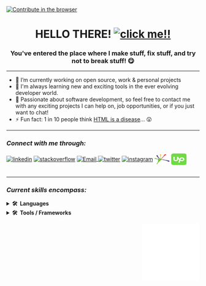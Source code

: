 [![Contribute in the browser](https://gitpod.io/button/open-in-gitpod.svg)](https://gitpod.io/#https://github.com/Michael-Futral/Michael-Futral)

<!-- JUMBOTRON -->
<h1 align="center" >HELLO THERE!  <a href="https://www.youtube.com/watch?v=LBjUh4bYF8w"><img src="https://media.giphy.com/media/hvRJCLFzcasrR4ia7z/giphy.gif" width="55px" target="_blank" title = "click me!!"></a></h1>
<!-- JUMBOTRON -->

<!-- HEADER -->
<h3 align="center">You've entered the place where I make stuff, fix stuff, and try not to break stuff!  &#128523;</h3>
<hr/>
<!-- HEADER -->

<!-- ABOUT SECTION-->

- 🔭 I’m currently working on open source, work & personal projects
- 🌱 I'm always learning new and exciting tools in the ever evolving developer world.
- 💬 Passionate about software development, so feel free to contact me with any exciting projects I can help on, job opportunities, or if you just want to chat!
- ⚡ Fun fact: 1 in 10 people think <a href="https://www.latimes.com/business/technology/la-fi-tn-1-10-americans-html-std-study-finds-20140304-story.html#axzz2v1X0Ct00" target="_blank" rel="noreferrer noopener" title ="Learn more!">HTML is a disease</a>... &#128562;
<hr/>
<!-- ABOUT SECTION-->
 
<!-- CONTACT SECTION -->
<h3><i>Connect with me through:</i></h3>
<p align="left">
<a href="https://www.linkedin.com/in/michael-futral" target="_blank" title = "linkedin" rel="noopener noreferrer"><img align="center" src="https://raw.githubusercontent.com/rahuldkjain/github-profile-readme-generator/master/src/images/icons/Social/linked-in-alt.svg" alt="linkedin" height="30" width="40"/></a>
<a href="https://meta.stackoverflow.com/users/15780137/futralmc" target="_blank" title = "stackoverflow" rel="noopener noreferrer"><img align="center" src="https://raw.githubusercontent.com/rahuldkjain/github-profile-readme-generator/master/src/images/icons/Social/stack-overflow.svg" alt="stackoverflow" height="30" width="40" /></a>
<a href='mailto:MichaelFutral01@gmail.com' target="_blank" title = "email" rel="noopener noreferrer"><img align="center" src="https://upload.wikimedia.org/wikipedia/commons/8/8c/Gmail_Icon_%282013-2020%29.svg" alt="Email" height="30" width="40" />
<a href="https://twitter.com/futral_michael" target="_blank" title = "twitter" rel="noopener noreferrer"><img align="center" src="https://raw.githubusercontent.com/rahuldkjain/github-profile-readme-generator/master/src/images/icons/Social/twitter.svg" alt="twitter" height="30" width="40" /></a>
<a href="https://www.instagram.com/futralmc/" target="_blank" title = "instagram" rel="noopener noreferrer"><img align="center" src="https://raw.githubusercontent.com/rahuldkjain/github-profile-readme-generator/master/src/images/icons/Social/instagram.svg" alt="instagram" height="30" width="40" /></a>
<a href="https://www.codegrepper.com/profile/michael-futral" target="_blank" title = "code grepper" rel="noopener noreferrer"><img align="center" src="https://github.com/Michael-Futral/Michael-Futral/blob/main/img/grepper_logo_colors_small.png" alt="code grepper" height="30" width="40" /></a>
<a href="https://www.upwork.com/freelancers/~013494726aaa98ac1b?viewMode=1" target="_blank" title = "UpWork" rel="noopener noreferrer"><img align="center" src="https://github.com/Michael-Futral/Michael-Futral/blob/main/img/upwork%20(1).svg" alt="UpWork" height="30" width="40" /></a>
 </a>
<br/>
<br/>
<hr/>
<!-- CONTACT SECTION -->

<!-- LANGUAGE SKILLS SECTION -->
<h3><i>Current skills encompass:</i></h3>
 <details>
  <summary title = "click to show list of languages!"><b>🛠️&nbsp;&nbsp;Languages</b></summary>
  <p align="left">
    <table style="table-layout:fixed;">
     <tr>
     <td align="center" width="96">
          <a href="https://developer.mozilla.org/en-US/docs/Glossary/HTML5" target="_blank" rel="noopener noreferrer" title = "Hyper Text Markup Language 5">
            <img src="https://github.com/Michael-Futral/Michael-Futral/blob/main/img/1200px-HTML5_logo_and_wordmark.svg.png" width="48" height="48" alt="HTML5" />
          </a>
          <br>HTML5
        </td>
        <td align="center" width="96">
          <a href="https://developer.mozilla.org/en-US/docs/Web/CSS" target="_blank" rel="noopener noreferrer"  title = "cascading style sheets 3">
            <img src="https://github.com/Michael-Futral/Michael-Futral/blob/main/img/css3-original.svg" width="48" height="48" alt="CSS3" />
          </a>
          <br>CSS
        </td>
        <td align="center" width="96">
          <a href="https://developer.mozilla.org/en-US/docs/Web/JavaScript" target="_blank" rel="noopener noreferrer">
            <img src="https://github.com/Michael-Futral/Michael-Futral/blob/main/img/javascript-original.svg" width="30" height="48" alt="javascript" />
          </a>
          <br>JavaScript
        </td>
        </tr>
        <tr>
        <td align="center" width="96">
          <a href="https://www.python.org" target="_blank" rel="noopener noreferrer">
            <img src="https://github.com/Michael-Futral/Michael-Futral/blob/main/img/python-original.svg" width="48" height="48" alt="Python" />
          </a>
          <br>Python
        </td>
        <td align="center" width="96">
          <a href="https://docs.microsoft.com/en-us/office/vba/api/overview/" target="_blank" rel="noopener noreferrer" title = "Visual Basic for Application">
            <img src="https://github.com/Michael-Futral/Michael-Futral/blob/main/img/Excel-VBA-1.png" width="48" height="48" alt="VBA" />
          </a>
          <br>VBA
        </td>
        <td align="center" width="96">
          <a href="https://docs.microsoft.com/en-us/dotnet/visual-basic/" target="_blank" rel="noopener noreferrer">
            <img src="https://github.com/Michael-Futral/Michael-Futral/blob/main/img/VB.NET_Logo.svg.png" width="48" height="48" alt="Visual Basics" />
          </a>
          <br>Visual Basic
        </td>
        </tr>
        <tr>
        <td align="center" width="96">
          <a href="https://docs.microsoft.com/en-us/dotnet/csharp/" target="_blank" rel="noopener noreferrer" title = "C-sharp">
            <img src="https://github.com/Michael-Futral/Michael-Futral/blob/main/img/net-framework-c-net-core-software-framework-mono-studio.jpg" width="48" height="48" alt="C#" />
          </a>
          <br>C#
        </td>
        <td align="center" width="96">
          <a href="https://www.microfocus.com/documentation/extend-acucobol/925/BKITITNONVS004.html" target="_blank" rel="noopener noreferrer" title = "Extensible Markup Language">
            <img src="https://github.com/Michael-Futral/Michael-Futral/blob/main/img/xml.png" width="48" height="48" alt="XML" />
          </a>
          <br>XML
        </td>
        <td align="center" width="96">
          <a href="https://www.cprogramming.com/" target="_blank" rel="noopener noreferrer">
            <img src="https://github.com/Michael-Futral/Michael-Futral/blob/main/img/c-original.svg" width="48" height="48" alt="C" />
          </a>
          <br>C
        </td>
     </tr>
      </table>
    </p>
</details>
<!-- LANGUAGE SKILLS SECTION -->

<!-- TOOLS, FRAMEWORKS SKILLS SECTION -->
<details>
  <summary title = "click to show list of tools and frameworks!"><b>🛠️&nbsp;&nbsp;Tools / Frameworks</b></summary>
  <p align="left">
    <table style="table-layout:fixed;">
      <tr>
        <td align="center" width="96">
          <a href="https://getbootstrap.com/docs/4.1/getting-started/introduction/" target="_blank" rel="noopener noreferrer">
            <img src="https://github.com/Michael-Futral/Michael-Futral/blob/main/img/bootstrap-plain-wordmark.svg" width="48" height="48" alt="Bootstrap" />
          </a>
          <br>Bootstrap
        </td>
        <td align="center" width="96">
          <a href="https://reactjs.org/" target="_blank" rel="noopener noreferrer">
            <img src="https://github.com/Michael-Futral/Michael-Futral/blob/main/img/react-original-wordmark.svg" width="48" height="48" alt="React" />
          </a>
          <br>React
        </td>
        <td align="center" width="96">
          <a href="https://docs.microsoft.com/en-us/visualstudio/windows/?view=vs-2022" target="_blank" rel="noopener noreferrer"  title = "Visual Studio & VScode">
            <img src="https://github.com/Michael-Futral/Michael-Futral/blob/main/img/768px-Visual_Studio_2017_Logo.svg.png" width="48" height="48" alt="Visual Studio" />
          </a>
          <br>Visual Studio
        </td>
       </tr>
       <tr>
       <td align="center" width="96">
          <a href="https://docs.github.com/en/github" target="_blank" rel="noopener noreferrer"  title = "You are here!!">
            <img src="https://github.com/Michael-Futral/Michael-Futral/blob/main/img/Octocat.png" width="48" height="48" alt="Github" />
          </a>
          <br>Github
        </td>
       <td align="center" width="96">
          <a href="https://docs.microsoft.com/en-us/powershell/" target="_blank" rel="noopener noreferrer">
            <img src="https://github.com/Michael-Futral/Michael-Futral/blob/main/img/PowerShell_5.0_icon.png" width="48" height="48" alt="Powershell" />
          </a>
          <br>Powershell
        </td>
        <td align="center" width="96">
          <a href="https://git-scm.com/doc" target="_blank" rel="noopener noreferrer">
            <img src="https://github.com/Michael-Futral/Michael-Futral/blob/main/img/Git-Icon-1788C.png" width="48" height="48" alt="Git" />
          </a>
          <br>Git
        </td>
        </tr>
        <tr>
        <td align="center" width="96">
          <a href="https://docs.microsoft.com/en-us/dotnet/visual-basic/" target="_blank" rel="noopener noreferrer">
            <img src="https://github.com/Michael-Futral/Michael-Futral/blob/main/img/.net.png" width="48" height="48" alt="VB.net" />
          </a>
          <br>.net
        </td>
        <td align="center" width="96">
          <a href="https://nodejs.org/en/docs/" target="_blank" rel="noopener noreferrer">
            <img src="https://github.com/Michael-Futral/Michael-Futral/blob/main/img/nodejs-45adbe594d.png" width="48" height="48" alt="NodeJS" />
          </a>
          <br>NodeJS
        </td>
     </tr>
    </table>
  </p>
</details>
<!-- TOOLS, FRAMEWORKS SKILLS SECTION -->

<!-- Easter Egg -->
<a href= "https://www.aspca.org/adopt-pet/adoptable-dogs-your-local-shelter?ms=MP_PMK_GGAdoption-National&initialms=MP_PMK_GGAdoption-National&gclid=EAIaIQobChMIrNXy9-q19wIVBYyGCh3magYxEAAYASAAEgJJPvD_BwE"><img src="https://github.com/Michael-Futral/Michael-Futral/blob/main/img/Cat-White-No-Background.png" width="150" height="150" align="right" title= 'CLICK TO HELP!!... meow meow' alt = "CAT!!!"></a> 
